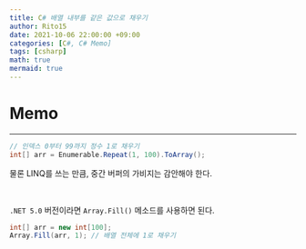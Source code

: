 ```yaml
---
title: C# 배열 내부를 같은 값으로 채우기
author: Rito15
date: 2021-10-06 22:00:00 +09:00
categories: [C#, C# Memo]
tags: [csharp]
math: true
mermaid: true
---
```


# Memo
---

```cs
// 인덱스 0부터 99까지 정수 1로 채우기
int[] arr = Enumerable.Repeat(1, 100).ToArray();
```

물론 LINQ를 쓰는 만큼, 중간 버퍼의 가비지는 감안해야 한다.

<br>

`.NET 5.0` 버전이라면 `Array.Fill()` 메소드를 사용하면 된다.

```cs
int[] arr = new int[100];
Array.Fill(arr, 1); // 배열 전체에 1로 채우기
```